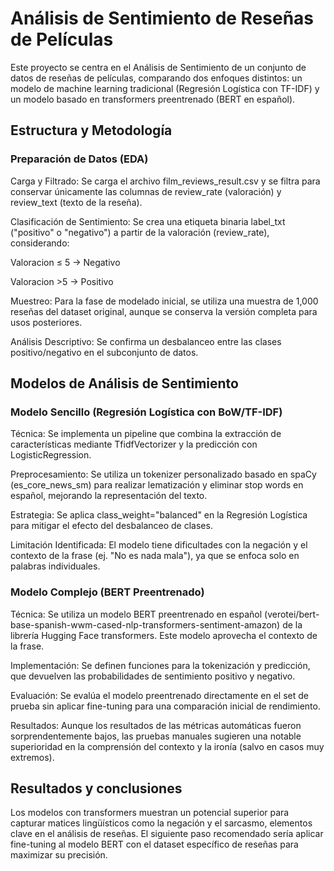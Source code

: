 # Análisis de Sentimiento de Reseñas de Películas
Este proyecto se centra en el Análisis de Sentimiento de un conjunto de datos de reseñas de películas, comparando dos enfoques distintos: un modelo de machine learning tradicional (Regresión Logística con TF-IDF) y un modelo basado en transformers preentrenado (BERT en español).

## Estructura y Metodología
### Preparación de Datos (EDA)
Carga y Filtrado: Se carga el archivo film_reviews_result.csv y se filtra para conservar únicamente las columnas de review_rate (valoración) y review_text (texto de la reseña).

Clasificación de Sentimiento: Se crea una etiqueta binaria label_txt ("positivo" o "negativo") a partir de la valoración (review_rate), considerando:

Valoracion ≤ 5 → Negativo

Valoracion >5 → Positivo

Muestreo: Para la fase de modelado inicial, se utiliza una muestra de 1,000 reseñas del dataset original, aunque se conserva la versión completa para usos posteriores.

Análisis Descriptivo: Se confirma un desbalanceo entre las clases positivo/negativo en el subconjunto de datos.

## Modelos de Análisis de Sentimiento
### Modelo Sencillo (Regresión Logística con BoW/TF-IDF)
Técnica: Se implementa un pipeline que combina la extracción de características mediante TfidfVectorizer y la predicción con LogisticRegression.

Preprocesamiento: Se utiliza un tokenizer personalizado basado en spaCy (es_core_news_sm) para realizar lematización y eliminar stop words en español, mejorando la representación del texto.

Estrategia: Se aplica class_weight="balanced" en la Regresión Logística para mitigar el efecto del desbalanceo de clases.

Limitación Identificada: El modelo tiene dificultades con la negación y el contexto de la frase (ej. "No es nada mala"), ya que se enfoca solo en palabras individuales.

### Modelo Complejo (BERT Preentrenado)
Técnica: Se utiliza un modelo BERT preentrenado en español (verotei/bert-base-spanish-wwm-cased-nlp-transformers-sentiment-amazon) de la librería Hugging Face transformers. Este modelo aprovecha el contexto de la frase.

Implementación: Se definen funciones para la tokenización y predicción, que devuelven las probabilidades de sentimiento positivo y negativo.

Evaluación: Se evalúa el modelo preentrenado directamente en el set de prueba sin aplicar fine-tuning para una comparación inicial de rendimiento.

Resultados: Aunque los resultados de las métricas automáticas fueron sorprendentemente bajos, las pruebas manuales sugieren una notable superioridad en la comprensión del contexto y la ironía (salvo en casos muy extremos).

## Resultados y conclusiones
Los modelos con transformers muestran un potencial superior para capturar matices lingüísticos como la negación y el sarcasmo, elementos clave en el análisis de reseñas. El siguiente paso recomendado sería aplicar fine-tuning al modelo BERT con el dataset específico de reseñas para maximizar su precisión.
